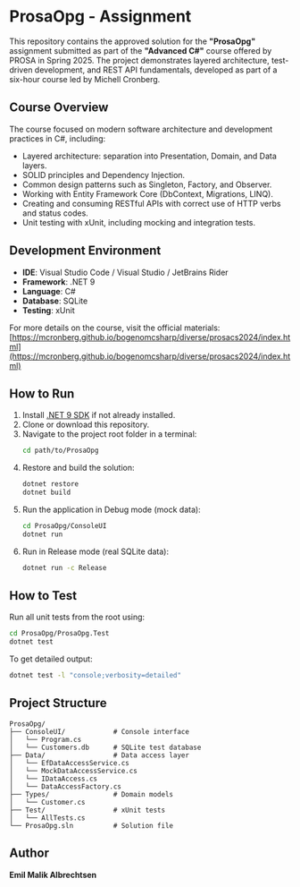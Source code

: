 # ProsaOpg - Assignment

This repository contains the approved solution for the **"ProsaOpg"** assignment submitted as part of the **"Advanced C#"** course offered by PROSA in Spring 2025. The project demonstrates layered architecture, test-driven development, and REST API fundamentals, developed as part of a six-hour course led by Michell Cronberg.

## Course Overview  
The course focused on modern software architecture and development practices in C#, including:  
- Layered architecture: separation into Presentation, Domain, and Data layers.  
- SOLID principles and Dependency Injection.  
- Common design patterns such as Singleton, Factory, and Observer.  
- Working with Entity Framework Core (DbContext, Migrations, LINQ).  
- Creating and consuming RESTful APIs with correct use of HTTP verbs and status codes.  
- Unit testing with xUnit, including mocking and integration tests.

## Development Environment  
- **IDE**: Visual Studio Code / Visual Studio / JetBrains Rider  
- **Framework**: .NET 9  
- **Language**: C#  
- **Database**: SQLite  
- **Testing**: xUnit  

For more details on the course, visit the official materials:  
[https://mcronberg.github.io/bogenomcsharp/diverse/prosacs2024/index.html](https://mcronberg.github.io/bogenomcsharp/diverse/prosacs2024/index.html)

## How to Run  
1. Install [.NET 9 SDK](https://dotnet.microsoft.com/en-us/download/dotnet/9.0) if not already installed.  
2. Clone or download this repository.  
3. Navigate to the project root folder in a terminal:  
   ```bash
   cd path/to/ProsaOpg
   ```
4. Restore and build the solution:  
   ```bash
   dotnet restore  
   dotnet build  
   ```
5. Run the application in Debug mode (mock data):  
   ```bash
   cd ProsaOpg/ConsoleUI  
   dotnet run
   ```
6. Run in Release mode (real SQLite data):  
   ```bash
   dotnet run -c Release
   ```

## How to Test  
Run all unit tests from the root using:  
```bash
cd ProsaOpg/ProsaOpg.Test  
dotnet test  
```

To get detailed output:  
```bash
dotnet test -l "console;verbosity=detailed"
```

## Project Structure  
```
ProsaOpg/
├── ConsoleUI/            # Console interface
│   └── Program.cs
│   └── Customers.db      # SQLite test database
├── Data/                 # Data access layer
│   └── EfDataAccessService.cs
│   └── MockDataAccessService.cs
│   └── IDataAccess.cs
│   └── DataAccessFactory.cs
├── Types/                # Domain models
│   └── Customer.cs
├── Test/                 # xUnit tests
│   └── AllTests.cs
└── ProsaOpg.sln          # Solution file
```

## Author  
**Emil Malik Albrechtsen**
